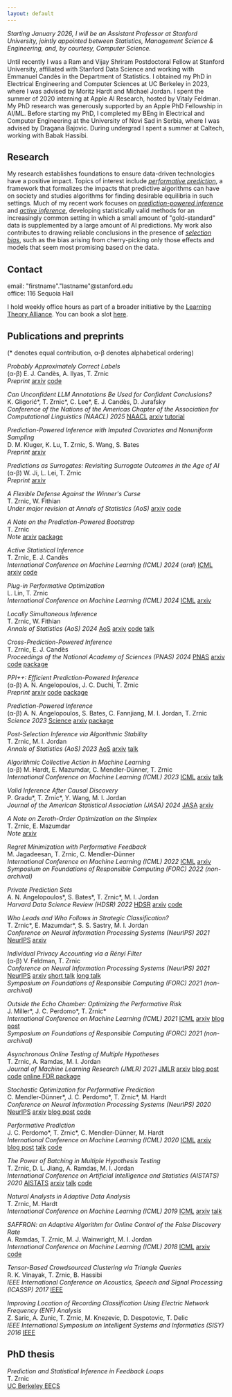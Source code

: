 ```yaml
---
layout: default
---
```


*Starting January 2026, I will be an Assistant Professor at Stanford University, jointly appointed between Statistics, Management Science & Engineering, and, by courtesy, Computer Science.*

Until recently I was a Ram and Vijay Shriram Postdoctoral Fellow at Stanford University, affiliated with Stanford Data Science and working with Emmanuel Candès in the Department of Statistics.
I obtained my PhD in Electrical Engineering and Computer Sciences at UC Berkeley in 2023, where I was advised by Moritz Hardt and Michael Jordan. I spent the summer of 2020 interning at Apple AI Research, hosted by Vitaly Feldman. My PhD research was generously supported by an Apple PhD Fellowship in AI/ML. Before starting my PhD, I completed my BEng in Electrical and Computer Engineering at the University of Novi Sad in Serbia, where I was advised by Dragana Bajovic. During undergrad I spent a summer at Caltech, working with Babak Hassibi.

## Research

My research establishes foundations to ensure data-driven technologies have a positive impact.
Topics of interest include [_performative prediction_](http://proceedings.mlr.press/v119/perdomo20a.html), a framework that formalizes the impacts that predictive algorithms can have on society and studies algorithms for finding desirable equilibria in such settings. Much of my recent work focuses on  [_prediction-powered inference_](https://www.science.org/doi/full/10.1126/science.adi6000) and [_active inference_](https://proceedings.mlr.press/v235/zrnic24a.html), developing statistically valid methods for an increasingly common setting in which a small amount of "gold-standard" data is supplemented by a large amount of AI predictions. My work also contributes to drawing reliable conclusions in the presence of [_selection bias_](https://projecteuclid.org/journals/annals-of-statistics/volume-52/issue-3/Locally-simultaneous-inference/10.1214/24-AOS2391.full), such as the bias arising from cherry-picking only those effects and models that seem most promising based on the data.

## Contact

email:  "firstname"."lastname"@stanford.edu\
office: 116 Sequoia Hall 

I hold weekly office hours as part of a broader initiative by the [Learning Theory Alliance](https://let-all.com/index.html). You can book a slot [here](https://calendar.google.com/calendar/u/0/appointments/schedules/AcZssZ3m3hDqI7h-_HhcJS1ywry1jgNWgywjVERKZ3rqKnWIlFUm8lWzsnLJvkSdU68ZVIGh5rLVuFaS).

## Publications and preprints

(* denotes equal contribution, α-β denotes alphabetical ordering)

_Probably Approximately Correct Labels_\
(α-β) E. J. Candès, A. Ilyas, T. Zrnic\
_Preprint_ [arxiv](https://arxiv.org/abs/2506.10908) [code](https://github.com/tijana-zrnic/pac-labels/)

_Can Unconfident LLM Annotations Be Used for Confident Conclusions?_\
K. Gligorić\*, T. Zrnic\*, C. Lee\*, E. J. Candès, D. Jurafsky\
_Conference of the Nations of the Americas Chapter of the Association for Computational Linguistics (NAACL) 2025_ [NAACL](https://aclanthology.org/2025.naacl-long.179/) [arxiv](https://arxiv.org/abs/2408.15204) [tutorial](https://github.com/kristinagligoric/cdi-tutorial)

_Prediction-Powered Inference with Imputed Covariates and Nonuniform Sampling_\
D. M. Kluger, K. Lu, T. Zrnic, S. Wang, S. Bates\
_Preprint_ [arxiv](https://arxiv.org/abs/2501.18577)

_Predictions as Surrogates: Revisiting Surrogate Outcomes in the Age of AI_\
(α-β) W. Ji, L. Lei, T. Zrnic\
_Preprint_ [arxiv](https://arxiv.org/abs/2501.09731)

_A Flexible Defense Against the Winner's Curse_\
T. Zrnic, W. Fithian\
_Under major revision at Annals of Statistics (AoS)_ [arxiv](https://arxiv.org/abs/2411.18569) [code](https://github.com/tijana-zrnic/winners-curse)

_A Note on the Prediction-Powered Bootstrap_\
T. Zrnic\
_Note_ [arxiv](https://arxiv.org/abs/2405.18379) [package](https://github.com/aangelopoulos/ppi_py)

_Active Statistical Inference_\
T. Zrnic, E. J. Candès\
_International Conference on Machine Learning (ICML) 2024_ (_oral_) [ICML](https://proceedings.mlr.press/v235/zrnic24a.html) [arxiv](https://arxiv.org/abs/2403.03208) [code](https://github.com/tijana-zrnic/active-inference)

_Plug-in Performative Optimization_\
L. Lin, T. Zrnic\
_International Conference on Machine Learning (ICML) 2024_ [ICML](https://proceedings.mlr.press/v235/lin24ab.html) [arxiv](https://arxiv.org/abs/2305.18728)

_Locally Simultaneous Inference_\
T. Zrnic, W. Fithian\
_Annals of Statistics (AoS) 2024_ [AoS](https://projecteuclid.org/journals/annals-of-statistics/volume-52/issue-3/Locally-simultaneous-inference/10.1214/24-AOS2391.full) [arxiv](https://arxiv.org/abs/2212.09009) [code](https://github.com/tijana-zrnic/locally-simultaneous-inference) [talk](https://drive.google.com/file/d/1R0LRXoQh2lC4WThcvGEDjQZ8O386b7kf/view)

_Cross-Prediction-Powered Inference_\
T. Zrnic, E. J. Candès\
_Proceedings of the National Academy of Sciences (PNAS) 2024_ [PNAS](https://pnas.org/doi/10.1073/pnas.2322083121) [arxiv](http://arxiv.org/abs/2309.16598) [code](https://github.com/tijana-zrnic/cross-ppi) [package](https://github.com/aangelopoulos/ppi_py)

_PPI++: Efficient Prediction-Powered Inference_\
(α-β) A. N. Angelopoulos, J. C. Duchi, T. Zrnic\
_Preprint_ [arxiv](https://arxiv.org/abs/2311.01453) [code](https://github.com/aangelopoulos/ppi_py/tree/ppi++) [package](https://github.com/aangelopoulos/ppi_py)

_Prediction-Powered Inference_\
(α-β) A. N. Angelopoulos, S. Bates, C. Fannjiang, M. I. Jordan, T. Zrnic\
_Science 2023_ [Science](https://www.science.org/doi/full/10.1126/science.adi6000) [arxiv](https://arxiv.org/abs/2301.09633) [package](https://github.com/aangelopoulos/ppi_py)

_Post-Selection Inference via Algorithmic Stability_\
T. Zrnic, M. I. Jordan\
_Annals of Statistics (AoS) 2023_ [AoS](https://projecteuclid.org/journals/annals-of-statistics/volume-51/issue-4/Post-selection-inference-via-algorithmic-stability/10.1214/23-AOS2303.full) [arxiv](https://arxiv.org/abs/2011.09462) [talk](https://drive.google.com/file/d/1eMk98D--tXTCpTcaUeUa4vU7ibGAou57/view)

_Algorithmic Collective Action in Machine Learning_\
(α-β) M. Hardt, E. Mazumdar, C. Mendler-Dünner, T. Zrnic\
_International Conference on Machine Learning (ICML) 2023_ [ICML](https://proceedings.mlr.press/v202/hardt23a.html) [arxiv](http://arxiv.org/abs/2302.04262) [talk](https://www.youtube.com/watch?v=E9aa6BrrJvA)

_Valid Inference After Causal Discovery_\
P. Gradu\*, T. Zrnic\*, Y. Wang, M. I. Jordan\
_Journal of the American Statistical Association (JASA) 2024_ [JASA](https://www.tandfonline.com/doi/full/10.1080/01621459.2024.2402089?casa_token=PTwHI6WrH_wAAAAA%3AEoAbGG96UY9oFrxsGSTQsqIEteAxNnImqzk4-ah_dqOODwxTJEfvz242m6aoSo5MaTtmkp14jAs) [arxiv](https://arxiv.org/abs/2208.05949)

_A Note on Zeroth-Order Optimization on the Simplex_\
T. Zrnic, E. Mazumdar\
_Note_ [arxiv](https://arxiv.org/abs/2208.01185)

_Regret Minimization with Performative Feedback_\
M. Jagadeesan, T. Zrnic, C. Mendler-Dünner\
_International Conference on Machine Learning (ICML) 2022_ [ICML](https://proceedings.mlr.press/v162/jagadeesan22a.html) [arxiv](https://arxiv.org/abs/2202.00628)\
_Symposium on Foundations of Responsible Computing (FORC) 2022 (non-archival)_

_Private Prediction Sets_\
A. N. Angelopoulos\*, S. Bates\*, T. Zrnic\*, M. I. Jordan\
_Harvard Data Science Review (HDSR) 2022_ [HDSR](https://hdsr.mitpress.mit.edu/pub/deziirvg/release/1?readingCollection=713cbc90) [arxiv](https://arxiv.org/abs/2102.06202) [code](https://github.com/aangelopoulos/private_prediction_sets)

_Who Leads and Who Follows in Strategic Classification?_\
T. Zrnic\*, E. Mazumdar\*, S. S. Sastry, M. I. Jordan\
_Conference on Neural Information Processing Systems (NeurIPS) 2021_ [NeurIPS](https://proceedings.neurips.cc/paper/2021/hash/812214fb8e7066bfa6e32c626c2c688b-Abstract.html)  [arxiv](https://arxiv.org/abs/2106.12529)

_Individual Privacy Accounting via a Rényi Filter_\
(α-β) V. Feldman, T. Zrnic\
_Conference on Neural Information Processing Systems (NeurIPS) 2021_ [NeurIPS](https://proceedings.neurips.cc/paper/2021/hash/ec7f346604f518906d35ef0492709f78-Abstract.html) [arxiv](https://arxiv.org/abs/2008.11193) [short talk](https://www.youtube.com/watch?v=LGTBO1tSuUM) [long talk](https://www.youtube.com/watch?v=ciqats3QPiw)\
_Symposium on Foundations of Responsible Computing (FORC) 2021 (non-archival)_

_Outside the Echo Chamber: Optimizing the Performative Risk_\
J. Miller\*, J. C. Perdomo\*, T. Zrnic\*\
_International Conference on Machine Learning (ICML) 2021_ [ICML](https://proceedings.mlr.press/v139/miller21a.html) [arxiv](https://arxiv.org/abs/2102.08570) [blog post](https://toc4fairness.org/self-fulfilling-and-self-negating-predictions-a-short-tale-of-performativity-in-machine-learning/)\
_Symposium on Foundations of Responsible Computing (FORC) 2021 (non-archival)_

_Asynchronous Online Testing of Multiple Hypotheses_\
T. Zrnic, A. Ramdas, M. I. Jordan\
_Journal of Machine Learning Research (JMLR) 2021_ [JMLR](https://jmlr.org/papers/v22/19-910.html) [arxiv](https://arxiv.org/abs/1812.05068) [blog post](https://bair.berkeley.edu/blog/2019/02/15/false-discoveries/) [code](https://github.com/tijana-zrnic/async-online-FDR-code) [online FDR package](https://bioconductor.org/packages/devel/bioc/html/onlineFDR.html)

_Stochastic Optimization for Performative Prediction_\
C. Mendler-Dünner\*, J. C. Perdomo\*, T. Zrnic\*, M. Hardt\
_Conference on Neural Information Processing Systems (NeurIPS) 2020_ [NeurIPS](https://proceedings.neurips.cc/paper/2020/hash/33e75ff09dd601bbe69f351039152189-Abstract.html) [arxiv](https://arxiv.org/abs/2006.06887) [blog post](https://toc4fairness.org/self-fulfilling-and-self-negating-predictions-a-short-tale-of-performativity-in-machine-learning/) [code](https://github.com/zykls/performative-prediction)

_Performative Prediction_\
J. C. Perdomo\*, T. Zrnic\*, C. Mendler-Dünner, M. Hardt\
_International Conference on Machine Learning (ICML) 2020_ [ICML](http://proceedings.mlr.press/v119/perdomo20a.html) [arxiv](https://arxiv.org/abs/2002.06673) [blog post](https://toc4fairness.org/self-fulfilling-and-self-negating-predictions-a-short-tale-of-performativity-in-machine-learning/) [talk](https://slideslive.com/38927540/performative-prediction?ref=speaker-17832-latest) [code](https://github.com/zykls/performative-prediction)

_The Power of Batching in Multiple Hypothesis Testing_\
T. Zrnic, D. L. Jiang, A. Ramdas, M. I. Jordan\
_International Conference on Artificial Intelligence and Statistics (AISTATS) 2020_ [AISTATS](http://proceedings.mlr.press/v108/zrnic20a.html) [arxiv](https://arxiv.org/abs/1910.04968) [talk](https://slideslive.com/38930298/the-power-of-batching-in-multiple-hypothesis-testing?ref=speaker-17832-latest) [code](https://github.com/jiangdaniel/BatchBH)

_Natural Analysts in Adaptive Data Analysis_\
T. Zrnic, M. Hardt\
_International Conference on Machine Learning (ICML) 2019_ [ICML](http://proceedings.mlr.press/v97/zrnic19a.html) [arxiv](https://arxiv.org/abs/1901.11143) [talk](https://slideslive.com/38917650/statistical-learning-theory?ref=speaker-17832-latest)

_SAFFRON: an Adaptive Algorithm for Online Control of the False Discovery Rate_\
A. Ramdas, T. Zrnic, M. J. Wainwright, M. I. Jordan\
_International Conference on Machine Learning (ICML) 2018_ [ICML](http://proceedings.mlr.press/v80/ramdas18a.html) [arxiv](https://arxiv.org/abs/1802.09098) [code](https://github.com/tijana-zrnic/SAFFRONcode)

_Tensor-Based Crowdsourced Clustering via Triangle Queries_\
R. K. Vinayak, T. Zrnic, B. Hassibi\
_IEEE International Conference on Acoustics, Speech and Signal Processing (ICASSP) 2017_ [IEEE](https://ramyakv.github.io/TensorEmbeddingTriangleQuery.pdf)

_Improving Location of Recording Classification Using Electric Network Frequency (ENF) Analysis_\
Z. Saric, A. Zunic, T. Zrnic, M. Knezevic, D. Despotovic, T. Delic\
_IEEE International Symposium on Intelligent Systems and Informatics (SISY) 2016_ [IEEE](https://ieeexplore.ieee.org/abstract/document/7601517)

## PhD thesis
_Prediction and Statistical Inference in Feedback Loops_\
T. Zrnic\
[UC Berkeley EECS](https://www2.eecs.berkeley.edu/Pubs/TechRpts/2023/EECS-2023-65.pdf)
